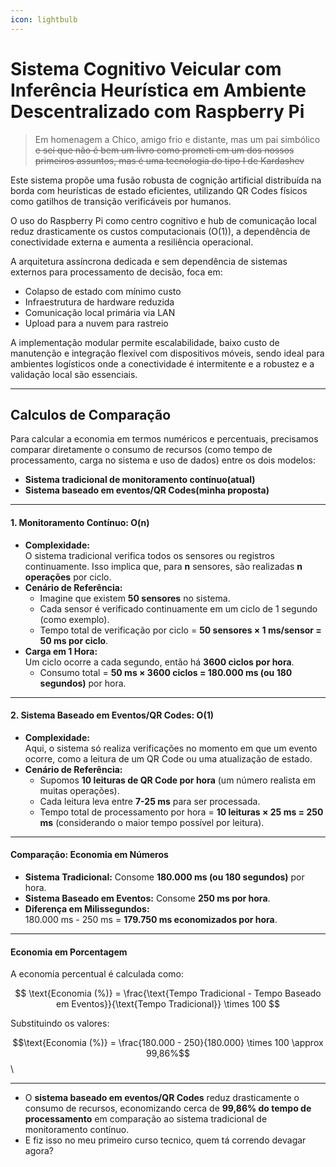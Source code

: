 ```yaml
---
icon: lightbulb
---
```


# Sistema Cognitivo Veicular com Inferência Heurística em Ambiente Descentralizado com Raspberry Pi

> Em homenagem a Chico, amigo frio e distante, mas um pai simbólico ~~e sei que não é bem um livro como prometi em um dos nossos primeiros assuntos, mas é uma tecnologia do tipo I de Kardashev~~

Este sistema propõe uma fusão robusta de cognição artificial distribuída na borda com heurísticas de estado eficientes, utilizando QR Codes físicos como gatilhos de transição verificáveis por humanos.&#x20;

O uso do Raspberry Pi como centro cognitivo e hub de comunicação local reduz drasticamente os custos computacionais (O(1)), a dependência de conectividade externa e aumenta a resiliência operacional.&#x20;

A arquitetura assíncrona dedicada e sem dependência de sistemas externos para processamento de decisão, foca em:&#x20;

* Colapso de estado com mínimo custo
* Infraestrutura de hardware reduzida
* Comunicação local primária via LAN
* Upload para a nuvem para rastreio&#x20;

A implementação modular permite escalabilidade, baixo custo de manutenção e integração flexível com dispositivos móveis, sendo ideal para ambientes logísticos onde a conectividade é intermitente e a robustez e a validação local são essenciais.

***

## Calculos de Comparação

Para calcular a economia em termos numéricos e percentuais, precisamos comparar diretamente o consumo de recursos (como tempo de processamento, carga no sistema e uso de dados) entre os dois modelos:&#x20;

* **Sistema tradicional de monitoramento contínuo(atual)**
* **Sistema baseado em eventos/QR Codes(minha proposta)**

***

#### **1. Monitoramento Contínuo: O(n)**

* **Complexidade:**\
  O sistema tradicional verifica todos os sensores ou registros continuamente. Isso implica que, para **n** sensores, são realizadas **n operações** por ciclo.
* **Cenário de Referência:**
  * Imagine que existem **50 sensores** no sistema.
  * Cada sensor é verificado continuamente em um ciclo de 1 segundo (como exemplo).
  * Tempo total de verificação por ciclo = **50 sensores × 1 ms/sensor = 50 ms por ciclo**.
* **Carga em 1 Hora:**\
  Um ciclo ocorre a cada segundo, então há **3600 ciclos por hora**.
  * Consumo total = **50 ms × 3600 ciclos = 180.000 ms (ou 180 segundos)** por hora.

***

#### **2. Sistema Baseado em Eventos/QR Codes: O(1)**

* **Complexidade:**\
  Aqui, o sistema só realiza verificações no momento em que um evento ocorre, como a leitura de um QR Code ou uma atualização de estado.
* **Cenário de Referência:**
  * Supomos **10 leituras de QR Code por hora** (um número realista em muitas operações).
  * Cada leitura leva entre **7-25 ms** para ser processada.
  * Tempo total de processamento por hora = **10 leituras × 25 ms = 250 ms** (considerando o maior tempo possível por leitura).

***

#### **Comparação: Economia em Números**

* **Sistema Tradicional:** Consome **180.000 ms (ou 180 segundos)** por hora.
* **Sistema Baseado em Eventos:** Consome **250 ms por hora**.
* **Diferença em Milissegundos:**\
  180.000 ms - 250 ms = **179.750 ms economizados por hora**.

***

#### **Economia em Porcentagem**

A economia percentual é calculada como:

$$
\text{Economia (%)} = \frac{\text{Tempo Tradicional - Tempo Baseado em Eventos}}{\text{Tempo Tradicional}} \times 100
$$

Substituindo os valores:

$$\text{Economia (%)} = \frac{180.000 - 250}{180.000} \times 100 \approx 99,86%$$\


***

* O **sistema baseado em eventos/QR Codes** reduz drasticamente o consumo de recursos, economizando cerca de **99,86% do tempo de processamento** em comparação ao sistema tradicional de monitoramento contínuo.
* E fiz isso no meu primeiro curso tecnico, quem tá correndo devagar agora?
